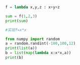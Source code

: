 
<BlogInfo id="861" title="7.匿名函数lambda" author="白日梦想猿" pv=0 read_times=0 pre_cost_time=0分8秒 category="高阶函数" tag_list="['高阶函数']" create_time="2020.05.25 14:48:32" update_time="2020.05.25 14:52:20" />

```python
f = lambda x,y,z : x+y+z

sum = f(1,2,3)
print(sum)

#实现f=x*x

from numpy import random
a = random.randint(-100,100,12)
print(list(a))
b = list(map(lambda x:x*x,a))
print(b)
```
